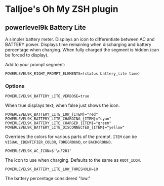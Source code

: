 # Talljoe's Oh My ZSH plugin

## powerlevel9k Battery Lite

A simpler battery meter.  Displays an icon to differentiate between AC and BATTERY power. Displays time remaining when discharging and battery percentage when charging. When fully charged the segment is hidden (can be forced to display).

Add to your prompt segment:

    POWERLEVEL9K_RIGHT_PROMPT_ELEMENTS=(status battery_lite time)

### Options

    POWERLEVEL9K_BATTERY_LITE_VERBOSE=true

When true displays text; when false just shows the icon.

    POWERLEVEL9K_BATTERY_LITE_LOW_{ITEM}="red"
    POWERLEVEL9K_BATTERY_LITE_CHARGING_{ITEM}="cyan"
    POWERLEVEL9K_BATTERY_LITE_CHARGED_{ITEM}="green"
    POWERLEVEL9K_BATTERY_LITE_DISCONNECTED_{ITEM}="yellow"

Overrides the colors for various parts of the prompt. `ITEM` can be `VISUAL_IDENTIFIER_COLOR`, `FOREGROUND`, or `BACKGROUND`.

    POWERLEVEL9K_AC_ICON=$'\uF201'

The icon to use when charging. Defaults to the same as `ROOT_ICON`.

    POWERLEVEL9K_BATTERY_LITE_LOW_THRESHOLD=10

The battery percentage considered "low."